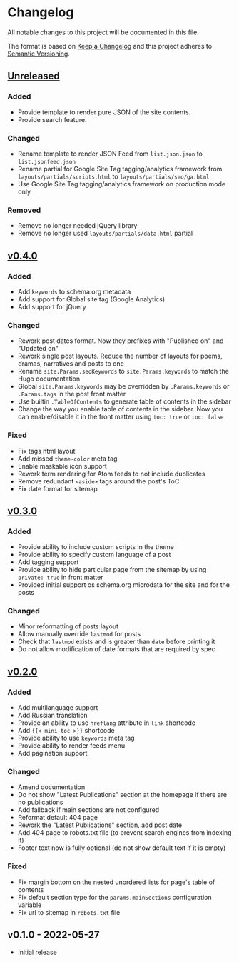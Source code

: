 # Changelog

All notable changes to this project will be documented in this file.

The format is based on [Keep a Changelog](https://keepachangelog.com/en/1.0.0/)
and this project adheres to [Semantic Versioning](https://semver.org/spec/v2.0.0.html).

## [Unreleased](https://github.com/sergeyklay/gohugo-theme-ed/compare/v0.4.0...HEAD)

### Added

- Provide template to render pure JSON of the site contents.
- Provide search feature.

### Changed

- Rename template to render JSON Feed from `list.json.json` to `list.jsonfeed.json`
- Rename partial for Google Site Tag tagging/analytics
  framework from `layouts/partials/scripts.html` to `layouts/partials/seo/ga.html`
- Use Google Site Tag tagging/analytics framework on production mode only

### Removed

- Remove no longer needed jQuery library
- Remove no longer used `layouts/partials/data.html` partial

## [v0.4.0](https://github.com/sergeyklay/gohugo-theme-ed/compare/v0.3.0...v0.4.0)

### Added

- Add `keywords` to schema.org metadata
- Add support for Global site tag (Google Analytics)
- Add support for jQuery

### Changed

- Rework post dates format. Now they prefixes with "Published on" and "Updated on"
- Rework single post layouts. Reduce the number of layouts for poems, dramas,
  narratives and posts to one
- Rename `site.Params.seoKeywords` to `site.Params.keywords` to match the Hugo
  documentation
- Global `site.Params.keywords` may be overridden by `.Params.keywords` or
  `.Params.tags` in the post front matter
- Use builtin `.TableOfContents` to generate table of contents in the sidebar
- Change the way you enable table of contents in the sidebar. Now you can
  enable/disable it in the front matter using `toc: true` or `toc: false`

### Fixed

- Fix tags html layout
- Add missed `theme-color` meta tag
- Enable maskable icon support
- Rework term rendering for Atom feeds to not include duplicates
- Remove redundant `<aside>` tags around the post's ToC
- Fix date format for sitemap

## [v0.3.0](https://github.com/sergeyklay/gohugo-theme-ed/compare/v0.2.0...v0.3.0)

### Added

- Provide ability to include custom scripts in the theme
- Provide ability to specify custom language of a post
- Add tagging support
- Provide ability to hide particular page from the sitemap by using
  `private: true` in front matter
- Provided initial support os schema.org microdata for the site
  and for the posts

### Changed

- Minor reformatting of posts layout
- Allow manually override `lastmod` for posts
- Check that `lastmod` exists and is greater than `date` before printing it
- Do not allow modification of date formats that are required by spec

## [v0.2.0](https://github.com/sergeyklay/gohugo-theme-ed/compare/v0.1.0...v0.2.0)

### Added

- Add multilanguage support
- Add Russian translation
- Provide an ability to use `hreflang` attribute in `link` shortcode
- Add `{{< mini-toc >}}` shortcode
- Provide ability to use `keywords` meta tag
- Provide ability to render feeds menu
- Add pagination support

### Changed

- Amend documentation
- Do not show "Latest Publications" section at the homepage if there are no publications
- Add fallback if main sections are not configured
- Reformat default 404 page
- Rework the "Latest Publications" section, add post date
- Add 404 page to robots.txt file (to prevent search engines from indexing it)
- Footer text now is fully optional (do not show default text if it is empty)

### Fixed

- Fix margin bottom on the nested unordered lists for page's table of contents
- Fix default section type for the `params.mainSections` configuration variable
- Fix url to sitemap in `robots.txt` file

## v0.1.0 - 2022-05-27

- Initial release
